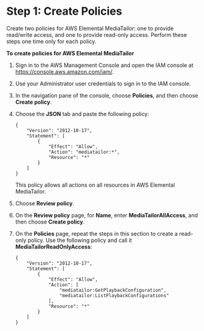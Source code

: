# Step 1: Create Policies<a name="setting-up-non-admin-policies"></a>

Create two policies for AWS Elemental MediaTailor: one to provide read/write access, and one to provide read\-only access\. Perform these steps one time only for each policy\.

**To create policies for AWS Elemental MediaTailor**

1. Sign in to the AWS Management Console and open the IAM console at [https://console\.aws\.amazon\.com/iam/](https://console.aws.amazon.com/iam/)\.

1. Use your Administrator user credentials to sign in to the IAM console\.

1. In the navigation pane of the console, choose **Policies**, and then choose **Create policy**\.

1. Choose the **JSON** tab and paste the following policy:

   ```
   {
       "Version": "2012-10-17",
       "Statement": [
           {
               "Effect": "Allow",
               "Action": "mediatailor:*",
               "Resource": "*"
           }
       ]
   }
   ```

   This policy allows all actions on all resources in AWS Elemental MediaTailor\.

1. Choose **Review policy**\.

1. On the **Review policy** page, for **Name**, enter **MediaTailorAllAccess**, and then choose **Create policy**\.

1. On the **Policies** page, repeat the steps in this section to create a read\-only policy\. Use the following policy and call it **MediaTailorReadOnlyAccess**:

   ```
   {
       "Version": "2012-10-17",
       "Statement": [
           {
               "Effect": "Allow",
               "Action": [
                   "mediatailor:GetPlaybackConfiguration",
                   "mediatailor:ListPlaybackConfigurations"
               ],
               "Resource": "*"
           }
       ]
   }
   ```